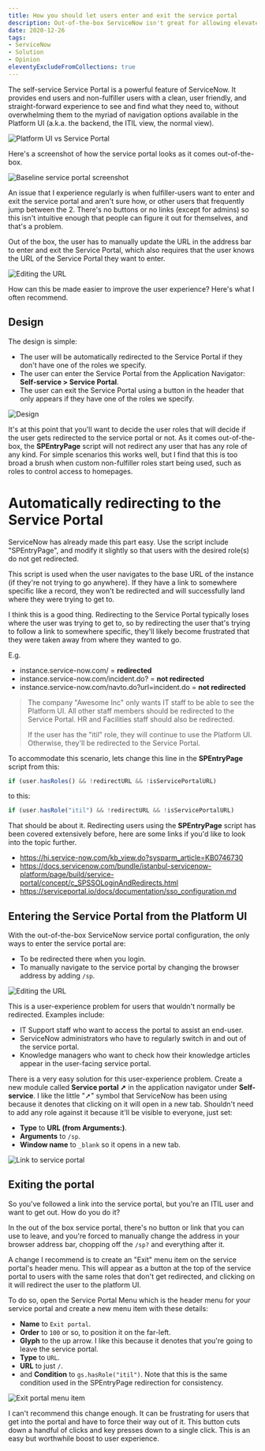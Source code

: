 ```yaml
---
title: How you should let users enter and exit the service portal
description: Out-of-the-box ServiceNow isn't great for allowing elevated users to jump in and out the service portal, but it's easily fixed with some small changes.
date: 2020-12-26
tags:
- ServiceNow
- Solution
- Opinion
eleventyExcludeFromCollections: true
---
```


The self-service Service Portal is a powerful feature of ServiceNow. It provides end users and non-fulfiller users with a clean, user friendly, and straight-forward experience to see and find what they need to, without overwhelming them to the myriad of navigation options available in the Platform UI (a.k.a. the backend, the ITIL view, the normal view).

![Platform UI vs Service Portal](./platform-ui-sp.jpg)

Here's a screenshot of how the service portal looks as it comes out-of-the-box.

![Baseline service portal screenshot](./ootb-sp-screenshot.jpg)

An issue that I experience regularly is when fulfiller-users want to enter and exit the service portal and aren't sure how, or other users that frequently jump between the 2. There's no buttons or no links (except for admins) so this isn't intuitive enough that people can figure it out for themselves, and that's a problem.

Out of the box, the user has to manually update the URL in the address bar to enter and exit the Service Portal, which also requires that the user knows the URL of the Service Portal they want to enter.

![Editing the URL](./editing-address-bar.png)

How can this be made easier to improve the user experience? Here's what I often recommend.

## Design
The design is simple:
* The user will be automatically redirected to the Service Portal if they don't have one of the roles we specify.
* The user can enter the Service Portal from the Application Navigator: **Self-service > Service Portal**.
* The user can exit the Service Portal using a button in the header that only appears if they have one of the roles we specify.

![Design](./design-diagram.svg)

It's at this point that you'll want to decide the user roles that will decide if the user gets redirected to the service portal or not. As it comes out-of-the-box, the **SPEntryPage** script will not redirect any user that has any role of any kind. For simple scenarios this works well, but I find that this is too broad a brush when custom non-fulfiller roles start being used, such as roles to control access to homepages.

# Automatically redirecting to the Service Portal
ServiceNow has already made this part easy. Use the script include "SPEntryPage", and modify it slightly so that users with the desired role(s) do not get redirected.

This script is used when the user navigates to the base URL of the instance (if they're not trying to go anywhere). If they have a link to somewhere specific like a record, they won't be redirected and will successfully land where they were trying to get to.

I think this is a good thing. Redirecting to the Service Portal typically loses where the user was trying to get to, so by redirecting the user that's trying to follow a link to somewhere specific, they'll likely become frustrated that they were taken away from where they wanted to go.

E.g. 
* instance.service-now.com/ = **redirected**
* instance.service-now.com/incident.do? = **not redirected**
* instance.service-now.com/navto.do?url=incident.do = **not redirected**

> The company "Awesome Inc" only wants IT staff to be able to see the Platform UI. All other staff members should be redirected to the Service Portal.
> HR and Facilities staff should also be redirected.
> 
> If the user has the "itil" role, they will continue to use the Platform UI. Otherwise, they'll be redirected to the Service Portal.

To accommodate this scenario, lets change this line in the **SPEntryPage** script from this:

```js
if (user.hasRoles() && !redirectURL && !isServicePortalURL)
```

to this:

```js
if (user.hasRole("itil") && !redirectURL && !isServicePortalURL)
```

That should be about it. Redirecting users using the **SPEntryPage** script has been covered extensively before, here are some links if you'd like to look into the topic further.
* https://hi.service-now.com/kb_view.do?sysparm_article=KB0746730
* https://docs.servicenow.com/bundle/istanbul-servicenow-platform/page/build/service-portal/concept/c_SPSSOLoginAndRedirects.html
* https://serviceportal.io/docs/documentation/sso_configuration.md
	
## Entering the Service Portal from the Platform UI
With the out-of-the-box ServiceNow service portal configuration, the only ways to enter the service portal are:
* To be redirected there when you login.
* To manually navigate to the service portal by changing the browser address by adding `/sp`.

![Editing the URL](./editing-address-bar.png)

This is a user-experience problem for users that wouldn't normally be redirected. Examples include:
* IT Support staff who want to access the portal to assist an end-user.
* ServiceNow administrators who have to regularly switch in and out of the service portal.
* Knowledge managers who want to check how their knowledge articles appear in the user-facing service portal.

There is a very easy solution for this user-experience problem. Create a new module called **Service portal ➚** in the application navigator under **Self-service**. I like the little "➚" symbol that ServiceNow has been using because it denotes that clicking on it will open in a new tab. Shouldn't need to add any role against it because it'll be visible to everyone, just set:
* **Type** to **URL (from Arguments:)**.
* **Arguments** to `/sp`.
* **Window name** to `_blank` so it opens in a new tab.

![Link to service portal](./service-portal-self-service-link.png)

## Exiting the portal
So you've followed a link into the service portal, but you're an ITIL user and want to get out. How do you do it?

In the out of the box service portal, there's no button or link that you can use to leave, and you're forced to manually change the address in your browser address bar, chopping off the `/sp?` and everything after it.

A change I recommend is to create an "Exit" menu item on the service portal's header menu. This will appear as a button at the top of the service portal to users with the same roles that don't get redirected, and clicking on it will redirect the user to the platform UI.

To do so, open the Service Portal Menu which is the header menu for your service portal and create a new menu item with these details:
* **Name** to `Exit portal`.
* **Order** to `100` or so, to position it on the far-left.
* **Glyph** to the up arrow. I like this because it denotes that you're going to leave the service portal.
* **Type** to `URL`.
* **URL** to just `/`.
* and **Condition** to `gs.hasRole("itil")`. Note that this is the same condition used in the SPEntryPage redirection for consistency.

![Exit portal menu item](./exit-portal-screenshot.png)

I can't recommend this change enough. It can be frustrating for users that get into the portal and have to force their way out of it. This button cuts down a handful of clicks and key presses down to a single click. This is an easy but worthwhile boost to user experience. 